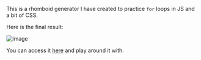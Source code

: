 This is a rhomboid generator I have created to practice `for` loops in JS and a bit of CSS.

Here is the final result:

![image](https://user-images.githubusercontent.com/53658024/80924590-11b06e80-8d8a-11ea-9a44-fcfc7e3bbbd9.png)

You can access it [here](https://rhomboid-generator.netlify.app/) and play around it with.
